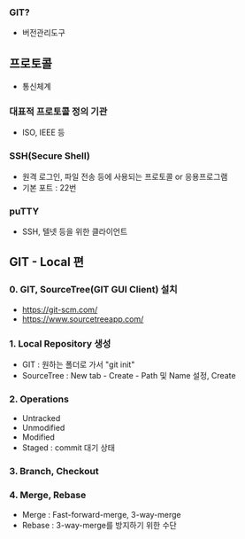 ### GIT?
* 버전관리도구

## 프로토콜
* 통신체계
### 대표적 프로토콜 정의 기관
* ISO, IEEE 등

### SSH(Secure Shell)
* 원격 로그인, 파일 전송 등에 사용되는 프로토콜 or 응용프로그램
* 기본 포트 : 22번

### puTTY
* SSH, 텔넷 등을 위한 클라이언트

## GIT - Local 편
### 0. GIT, SourceTree(GIT GUI Client) 설치
* https://git-scm.com/
* https://www.sourcetreeapp.com/

### 1. Local Repository 생성
* GIT : 원하는 폴더로 가서 "git init"
* SourceTree : New tab - Create - Path 및 Name 설정, Create

### 2. Operations
* Untracked
* Unmodified
* Modified
* Staged : commit 대기 상태

### 3. Branch, Checkout
### 4. Merge, Rebase
* Merge : Fast-forward-merge, 3-way-merge
* Rebase : 3-way-merge를 방지하기 위한 수단
